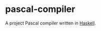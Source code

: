 pascal-compiler
===============

A project Pascal compiler written in [Haskell](http://www.haskell.org/haskellwiki/Haskell).
